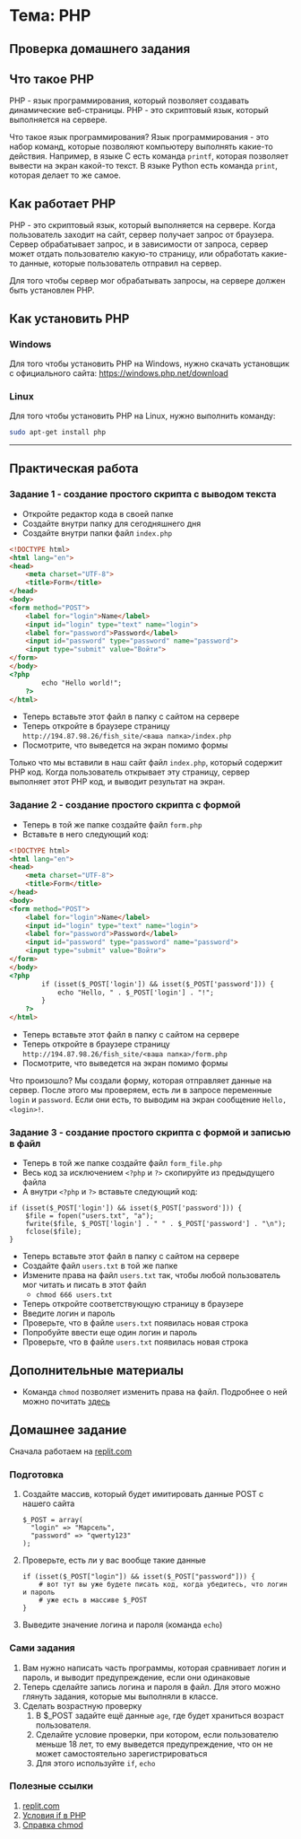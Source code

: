 # Тема: PHP

## Проверка домашнего задания

## Что такое PHP

PHP - язык программирования, который позволяет создавать динамические веб-страницы. PHP - это скриптовый язык, который
выполняется на сервере.

Что такое язык программирования? Язык программирования - это набор команд, которые позволяют компьютеру выполнять
какие-то действия. Например, в языке C есть команда `printf`, которая позволяет вывести на экран какой-то текст. В языке
Python есть команда `print`, которая делает то же самое.

## Как работает PHP

PHP - это скриптовый язык, который выполняется на сервере. Когда пользователь заходит на сайт, сервер получает запрос от
браузера. Сервер обрабатывает запрос, и в зависимости от запроса, сервер может отдать пользователю какую-то страницу,
или обработать какие-то данные, которые пользователь отправил на сервер.

Для того чтобы сервер мог обрабатывать запросы, на сервере должен быть установлен PHP.

## Как установить PHP

### Windows

Для того чтобы установить PHP на Windows, нужно скачать установщик с официального
сайта: https://windows.php.net/download

### Linux

Для того чтобы установить PHP на Linux, нужно выполнить команду:

```bash
sudo apt-get install php
```

---

## Практическая работа

### Задание 1 - создание простого скрипта с выводом текста

- Откройте редактор кода в своей папке
- Создайте внутри папку для сегодняшнего дня
- Создайте внутри папки файл `index.php`

```html
<!DOCTYPE html>
<html lang="en">
<head>
    <meta charset="UTF-8">
    <title>Form</title>
</head>
<body>
<form method="POST">
    <label for="login">Name</label>
    <input id="login" type="text" name="login">
    <label for="password">Password</label>
    <input id="password" type="password" name="password">
    <input type="submit" value="Войти">
</form>
</body>
<?php
        echo "Hello world!";
    ?>
</html>
```

- Теперь вставьте этот файл в папку с сайтом на сервере
- Теперь откройте в браузере страницу `http://194.87.98.26/fish_site/<ваша папка>/index.php`
- Посмотрите, что выведется на экран помимо формы

Только что мы вставили в наш сайт файл `index.php`, который содержит PHP код. Когда пользователь открывает эту страницу,
сервер выполняет этот PHP код, и выводит результат на экран.

### Задание 2 - создание простого скрипта с формой

- Теперь в той же папке создайте файл `form.php`
- Вставьте в него следующий код:

```html
<!DOCTYPE html>
<html lang="en">
<head>
    <meta charset="UTF-8">
    <title>Form</title>
</head>
<body>
<form method="POST">
    <label for="login">Name</label>
    <input id="login" type="text" name="login">
    <label for="password">Password</label>
    <input id="password" type="password" name="password">
    <input type="submit" value="Войти">
</form>
</body>
<?php
        if (isset($_POST['login']) && isset($_POST['password'])) {
            echo "Hello, " . $_POST['login'] . "!";
        }
    ?>
</html>
```

- Теперь вставьте этот файл в папку с сайтом на сервере
- Теперь откройте в браузере страницу `http://194.87.98.26/fish_site/<ваша папка>/form.php`
- Посмотрите, что выведется на экран помимо формы

Что произошло? Мы создали форму, которая отправляет данные на сервер. После этого мы проверяем, есть ли в запросе
переменные `login` и `password`. Если они есть, то выводим на экран сообщение `Hello, <login>!`.

### Задание 3 - создание простого скрипта с формой и записью в файл

- Теперь в той же папке создайте файл `form_file.php`
- Весь код за исключением `<?php` и `?>` скопируйте из предыдущего файла
- А внутри `<?php` и `?>` вставьте следующий код:

```
if (isset($_POST['login']) && isset($_POST['password'])) {
    $file = fopen("users.txt", "a");
    fwrite($file, $_POST['login'] . " " . $_POST['password'] . "\n");
    fclose($file);
}
```

- Теперь вставьте этот файл в папку с сайтом на сервере
- Создайте файл `users.txt` в той же папке
- Измените права на файл `users.txt` так, чтобы любой пользователь мог читать и писать в этот файл
    - `chmod 666 users.txt`
- Теперь откройте соответствующую страницу в браузере
- Введите логин и пароль
- Проверьте, что в файле `users.txt` появилась новая строка
- Попробуйте ввести еще один логин и пароль
- Проверьте, что в файле `users.txt` появилась новая строка

## Дополнительные материалы

- Команда `chmod` позволяет изменить права на файл. Подробнее о ней можно
  почитать [здесь](https://ru.wikipedia.org/wiki/Chmod)

## Домашнее задание

Сначала работаем на [replit.com](https://replit.com/languages/php)

### Подготовка

1. Создайте массив, который будет имитировать данные POST с нашего сайта
    ```
    $_POST = array(
      "login" => "Марсель",
      "password" => "qwerty123"
    );
    ```
2. Проверьте, есть ли у вас вообще такие данные
    ```
    if (isset($_POST["login"]) && isset($_POST["password"])) {
        # вот тут вы уже будете писать код, когда убедитесь, что логин и пароль
        # уже есть в массиве $_POST
    }
    ```
3. Выведите значение логина и пароля (команда `echo`)

### Сами задания

1. Вам нужно написать часть программы, которая сравнивает логин и пароль,
   и выводит предупреждение, если они одинаковые
2. Теперь сделайте запись логина и пароля в файл. Для этого можно глянуть задания,
   которые мы выполняли в классе.
3. Сделать возрастную проверку
    1. В $_POST задайте ещё данные `age`, где будет храниться возраст пользователя.
    2. Сделайте условие проверки, при котором, если пользователю меньше 18 лет, то ему выведется предупреждение, что он
       не может самостоятельно зарегистрироваться
    3. Для этого используйте `if`, `echo`

### Полезные ссылки
1. [replit.com](https://replit.com/languages/php)
2. [Условия if в PHP](https://php.zone/kurs-php-dlya-nachinayushih/usloviya-v-php)
3. [Справка chmod](https://ru.hostings.info/termins/chmod.html)
